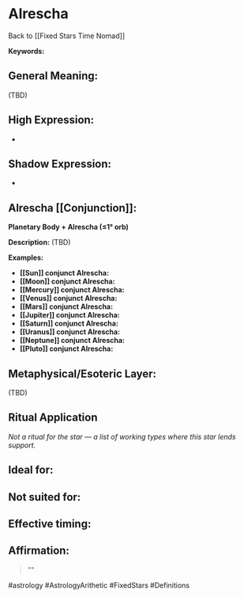 # Alrescha

Back to [[Fixed Stars Time Nomad]]

**Keywords:** 

## General Meaning:
(TBD)

## High Expression:
- 

## Shadow Expression:
- 

## Alrescha [[Conjunction]]:

**Planetary Body + Alrescha (≤1° orb)**

**Description:**
(TBD)

**Examples:**
- **[[Sun]] conjunct Alrescha:** 
- **[[Moon]] conjunct Alrescha:** 
- **[[Mercury]] conjunct Alrescha:** 
- **[[Venus]] conjunct Alrescha:** 
- **[[Mars]] conjunct Alrescha:** 
- **[[Jupiter]] conjunct Alrescha:** 
- **[[Saturn]] conjunct Alrescha:** 
- **[[Uranus]] conjunct Alrescha:** 
- **[[Neptune]] conjunct Alrescha:** 
- **[[Pluto]] conjunct Alrescha:** 

## Metaphysical/Esoteric Layer:
(TBD)

## Ritual Application
*Not a ritual for the star — a list of working types where this star lends support.*

**Ideal for:**
- 
**Not suited for:**
- 
**Effective timing:**
- 

## Affirmation:

> ""

#astrology #AstrologyArithetic #FixedStars #Definitions
